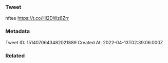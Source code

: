 ### Tweet
nftee https://t.co/Hl2DWz8Zrr

### Metadata
Tweet ID: 1514070643482021889
Created At: 2022-04-13T02:39:06.000Z

### Related

